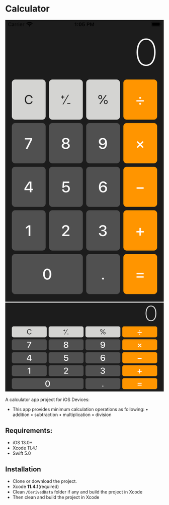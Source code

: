 # Calculator
![Alt text](/sample1.png)
![Alt text](/sample2.png)

A calculator app project for iOS Devices:
* This app provides minimum calculation operations as following:
• addition
• subtraction
• multiplication
• division

## Requirements:
* iOS 13.0+
* Xcode 11.4.1
* Swift 5.0

## Installation
- Clone or download the project.
- Xcode **11.4.1**(required)
- Clean `/DerivedData` folder if any and build the project in Xcode
- Then clean and build the project in Xcode
